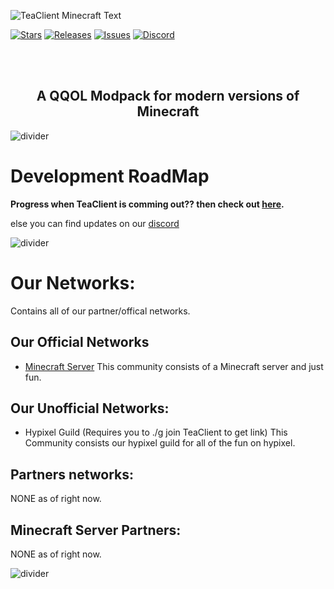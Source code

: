
![TeaClient Minecraft Text](https://raw.githubusercontent.com/TeaclientMinecraft/.github/main/assets/minecraft_title.png)

<p align="center">
<!-- Issues, Stars, Releases & Discord -->

[![Stars](https://img.shields.io/github/stars/teaclientmc?style=for-the-badge&logo=starship&color=7d1fdb&logoColor=D9E0EE&labelColor=302D41)][client]
[![Releases](https://img.shields.io/github/release/teaclientmc/client.svg?style=for-the-badge&logo=github&color=7d1fdb&logoColor=D9E0EE&labelColor=302D41)][releases]
[![Issues](https://img.shields.io/github/issues/teaclientmc/client?style=for-the-badge&logo=gitbook&color=7d1fdb&logoColor=D9E0EE&labelColor=302D41)][issues]
[![Discord](https://img.shields.io/discord/1063834911833854012?style=for-the-badge&logo=discord&color=7d1fdb&logoColor=D9E0EE&labelColor=302D41)][discord]


[discord]: https://teaclient.net/discord
[issues]: https://github.com/teaclientmc/client/issues
[releases]: https://github.com/teaclientmc/client/releases/latest
[client]: https://github.com/teaclient/client

</p>
<br><br>
<!-- What is TeaClient? -->
<h2 align="center">A QQOL Modpack for modern versions of Minecraft</h2>


<!-- ![divider](https://raw.githubusercontent.com/TeaclientMinecraft/.github/main/assets/dividers.png)


![divider](https://raw.githubusercontent.com/TeaclientMinecraft/.github/main/assets/dividers.png)


![divider](https://raw.githubusercontent.com/TeaclientMinecraft/.github/main/assets/dividers.png) -->


![divider](https://raw.githubusercontent.com/TeaclientMinecraft/.github/main/assets/dividers.png)
# Development RoadMap

**Progress when TeaClient is comming out?? then check out [here](https://github.com/orgs/TeaClientMC/discussions/2).**

else you can find updates on our [discord][discord]


![divider](https://raw.githubusercontent.com/TeaclientMinecraft/.github/main/assets/dividers.png)

# Our Networks: 
Contains all of our partner/offical networks.

## Our Official Networks


- [Minecraft Server](https://discord.gg/NVQ3FAfsWw) This community consists of a Minecraft server and just fun.

## Our Unofficial Networks: 
- Hypixel Guild (Requires you to ./g join TeaClient to get link) This Community consists our hypixel guild for all of the fun on hypixel.

## Partners networks:
NONE as of right now.

## Minecraft Server Partners:
NONE as of right now.


![divider](https://raw.githubusercontent.com/TeaclientMinecraft/.github/main/assets/dividers.png)
